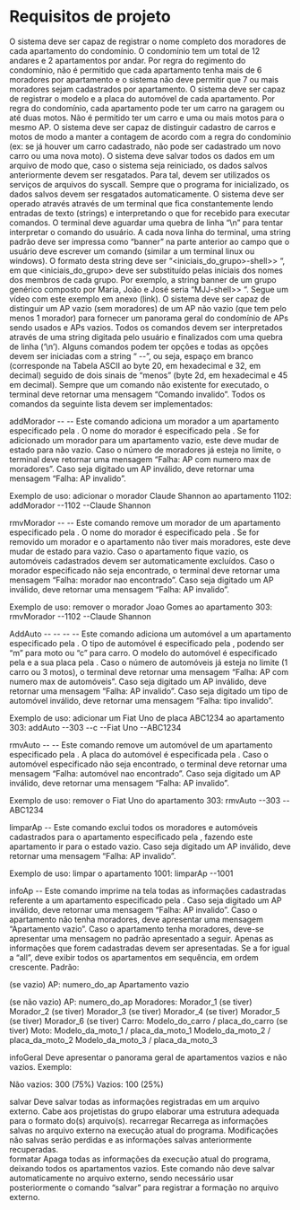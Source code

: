# Requisitos de projeto
O sistema deve ser capaz de registrar o nome completo dos moradores de cada apartamento do condomínio. O condomínio tem um total de 12 andares e 2 apartamentos por andar. Por regra do regimento do condomínio, não é permitido que cada apartamento tenha mais de 6 moradores por apartamento e o sistema não deve permitir que 7 ou mais moradores sejam cadastrados por apartamento. 
O sistema deve ser capaz de registrar o modelo e a placa do automóvel de cada apartamento. Por regra do condomínio, cada apartamento pode ter um carro na garagem ou até duas motos. Não é permitido ter um carro e uma ou mais motos para o mesmo AP. O sistema deve ser capaz de distinguir cadastro de carros e motos de modo a manter a contagem de acordo com a regra do condomínio (ex: se já houver um carro cadastrado, não pode ser cadastrado um novo carro ou uma nova moto). 
O sistema deve salvar todos os dados em um arquivo de modo que, caso o sistema seja reiniciado, os dados salvos anteriormente devem ser resgatados. Para tal, devem ser utilizados os serviços de arquivos do syscall. Sempre que o programa for inicializado, os dados salvos devem ser resgatados automaticamente. 
O sistema deve ser operado através através de um terminal que fica constantemente lendo entradas de texto (strings) e interpretando o que for recebido para executar comandos. O terminal deve aguardar uma quebra de linha “\n” para tentar interpretar o comando do usuário.
A cada nova linha do terminal, uma string padrão deve ser impressa como “banner” na parte anterior ao campo que o usuário deve escrever um comando (similar a um terminal linux ou windows). O formato desta string deve ser “<iniciais_do_grupo>-shell>> “, em que <iniciais_do_grupo> deve ser substituído pelas iniciais dos nomes dos membros de cada grupo. Por exemplo, a string banner de um grupo genérico composto por Maria, João e José seria “MJJ-shell>> “. Segue um vídeo com este exemplo em anexo (link).
O sistema deve ser capaz de distinguir um AP vazio (sem moradores) de um AP não vazio (que tem pelo menos 1 morador) para fornecer um panorama geral do condomínio de APs sendo usados e APs vazios. 
Todos os comandos devem ser interpretados através de uma string digitada pelo usuário e finalizados com uma quebra de linha (‘\n’). Alguns comandos podem ter opções e todas as opções devem ser iniciadas com a string “ --”, ou seja, espaço em branco (corresponde na Tabela ASCII ao byte 20, em hexadecimal e 32, em decimal) seguido de dois sinais de “menos” (byte 2d, em hexadecimal e 45 em decimal). 
Sempre que um comando não existente for executado, o terminal deve retornar uma mensagem “Comando invalido”. Todos os comandos da seguinte lista devem ser implementados:

addMorador --<option1> --<option2> 
Este comando adiciona um morador a um apartamento especificado pela <option1>. O nome do morador é especificado pela <option2>. Se for adicionado um morador para um apartamento vazio, este deve mudar de estado para não vazio. Caso o número de moradores já esteja no limite, o terminal deve retornar uma mensagem “Falha: AP com numero max de moradores”. Caso seja digitado um AP inválido, deve retornar uma mensagem “Falha: AP invalido”.

Exemplo de uso: adicionar o morador Claude Shannon ao apartamento 1102:
	addMorador --1102 --Claude Shannon
	
rmvMorador --<option1> --<option2>
Este comando remove um morador de um apartamento especificado pela <option1>. O nome do morador é especificado pela <option2>. Se for removido um morador e o apartamento não tiver mais moradores, este deve mudar de estado para vazio. Caso o apartamento fique vazio, os automóveis cadastrados devem ser automaticamente excluídos. Caso o morador especificado não seja encontrado, o terminal deve retornar uma mensagem “Falha: morador nao encontrado”. Caso seja digitado um AP inválido, deve retornar uma mensagem “Falha: AP invalido”.

Exemplo de uso: remover o morador Joao Gomes ao apartamento 303:
	rmvMorador --1102 --Claude Shannon

AddAuto --<option1> --<option2> --<option3> --<option4>
Este comando adiciona um automóvel a um apartamento especificado pela <option1>. O tipo de automóvel é especificado pela <option2>, podendo ser “m” para moto ou “c” para carro. O modelo do automóvel é especificado pela <option3> e a sua placa pela <option4>.	Caso o número de automóveis já esteja no limite (1 carro ou 3 motos), o terminal deve retornar uma mensagem “Falha: AP com numero max de automóveis”. Caso seja digitado um AP inválido, deve retornar uma mensagem “Falha: AP invalido”. Caso seja digitado um tipo de automóvel inválido, deve retornar uma mensagem “Falha: tipo invalido”.


Exemplo de uso: adicionar um Fiat Uno de placa ABC1234 ao apartamento 303:
	addAuto --303 --c --Fiat Uno --ABC1234

rmvAuto --<option1> --<option2>
Este comando remove um automóvel de um apartamento especificado pela <option1> . A placa do automóvel é especificada pela <option2>. Caso o automóvel especificado não seja encontrado, o terminal deve retornar uma mensagem “Falha: automóvel nao encontrado”. Caso seja digitado um AP inválido, deve retornar uma mensagem “Falha: AP invalido”.


Exemplo de uso: remover o Fiat Uno do apartamento 303:
	rmvAuto --303 --ABC1234

limparAp --<option1>
Este comando exclui todos os moradores e automóveis cadastrados para o apartamento especificado pela <option1>, fazendo este apartamento ir para o estado vazio. Caso seja digitado um AP inválido, deve retornar uma mensagem “Falha: AP invalido”.

Exemplo de uso: limpar o apartamento 1001:
	limparAp --1001

infoAp --<option1>
Este comando imprime na tela todas as informações cadastradas referente a um apartamento especificado pela <option1>. Caso seja digitado um AP inválido, deve retornar uma mensagem “Falha: AP invalido”. Caso o apartamento não tenha moradores, deve apresentar uma mensagem “Apartamento vazio”. Caso o apartamento tenha moradores, deve-se apresentar uma mensagem no padrão apresentado a seguir. Apenas as informações que forem cadastradas devem ser apresentadas. Se a <option1> for igual a “all”, deve exibir todos os apartamentos em sequência, em ordem crescente. Padrão:

(se vazio)
AP: numero_do_ap
Apartamento vazio

(se não vazio)
AP: numero_do_ap
Moradores:
Morador_1
(se tiver)	   	Morador_2
(se tiver)		Morador_3
(se tiver)		Morador_4
(se tiver)		Morador_5
(se tiver)		Morador_6
(se tiver)	Carro:
			Modelo_do_carro / placa_do_carro
(se tiver)	Moto:
			Modelo_da_moto_1 / placa_da_moto_1
              Modelo_da_moto_2 / placa_da_moto_2
		Modelo_da_moto_3 / placa_da_moto_3

infoGeral
Deve apresentar o panorama geral de apartamentos vazios e não vazios. Exemplo:

Não vazios:	300 (75%)
Vazios:		100 (25%)
 
salvar
Deve salvar todas as informações registradas em um arquivo externo. Cabe aos projetistas do grupo elaborar uma estrutura adequada para o formato do(s) arquivo(s).
recarregar
Recarrega as informações salvas no arquivo externo na execução atual do programa. Modificações não salvas serão perdidas e as informações salvas anteriormente recuperadas.  
formatar
Apaga todas as informações da execução atual do programa, deixando todos os apartamentos vazios. Este comando não deve salvar automaticamente no arquivo externo, sendo necessário usar posteriormente o comando “salvar” para registrar a formação no arquivo externo.
